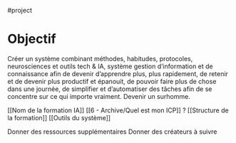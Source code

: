 #project 
# Objectif

Créer un système combinant méthodes, habitudes, protocoles, neurosciences et outils tech & IA, système gestion d’information et de connaissance afin de devenir d’apprendre plus, plus rapidement, de retenir et de devenir plus productif et épanouit, de pouvoir faire plus de chose dans une journée, de simplifier et d’automatiser des tâches afin de se concentre sur ce qui importe vraiment. Devenir un surhomme.

[[Nom de la formation IA]]
[[6 - Archive/Quel est mon ICP]] ?
[[Structure de la formation]]
[[Outils du système]]

Donner des ressources supplémentaires
Donner des créateurs à suivre


